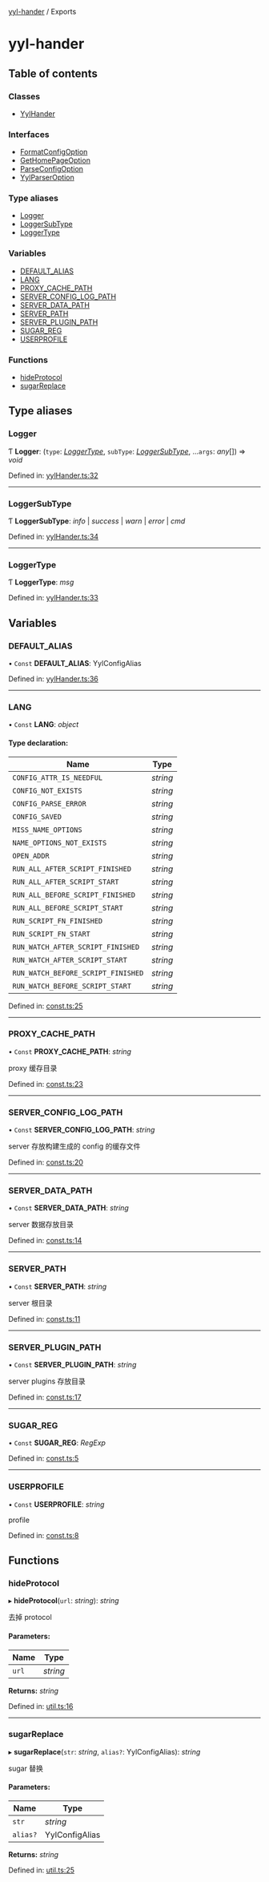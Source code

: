 [yyl-hander](README.md) / Exports

# yyl-hander

## Table of contents

### Classes

- [YylHander](classes/yylhander.md)

### Interfaces

- [FormatConfigOption](interfaces/formatconfigoption.md)
- [GetHomePageOption](interfaces/gethomepageoption.md)
- [ParseConfigOption](interfaces/parseconfigoption.md)
- [YylParserOption](interfaces/yylparseroption.md)

### Type aliases

- [Logger](modules.md#logger)
- [LoggerSubType](modules.md#loggersubtype)
- [LoggerType](modules.md#loggertype)

### Variables

- [DEFAULT\_ALIAS](modules.md#default_alias)
- [LANG](modules.md#lang)
- [PROXY\_CACHE\_PATH](modules.md#proxy_cache_path)
- [SERVER\_CONFIG\_LOG\_PATH](modules.md#server_config_log_path)
- [SERVER\_DATA\_PATH](modules.md#server_data_path)
- [SERVER\_PATH](modules.md#server_path)
- [SERVER\_PLUGIN\_PATH](modules.md#server_plugin_path)
- [SUGAR\_REG](modules.md#sugar_reg)
- [USERPROFILE](modules.md#userprofile)

### Functions

- [hideProtocol](modules.md#hideprotocol)
- [sugarReplace](modules.md#sugarreplace)

## Type aliases

### Logger

Ƭ **Logger**: (`type`: [*LoggerType*](modules.md#loggertype), `subType`: [*LoggerSubType*](modules.md#loggersubtype), ...`args`: *any*[]) => *void*

Defined in: [yylHander.ts:32](https://github.com/jackness1208/yyl-hander/blob/d712c60/src/yylHander.ts#L32)

___

### LoggerSubType

Ƭ **LoggerSubType**: *info* \| *success* \| *warn* \| *error* \| *cmd*

Defined in: [yylHander.ts:34](https://github.com/jackness1208/yyl-hander/blob/d712c60/src/yylHander.ts#L34)

___

### LoggerType

Ƭ **LoggerType**: *msg*

Defined in: [yylHander.ts:33](https://github.com/jackness1208/yyl-hander/blob/d712c60/src/yylHander.ts#L33)

## Variables

### DEFAULT\_ALIAS

• `Const` **DEFAULT\_ALIAS**: YylConfigAlias

Defined in: [yylHander.ts:36](https://github.com/jackness1208/yyl-hander/blob/d712c60/src/yylHander.ts#L36)

___

### LANG

• `Const` **LANG**: *object*

#### Type declaration:

Name | Type |
------ | ------ |
`CONFIG_ATTR_IS_NEEDFUL` | *string* |
`CONFIG_NOT_EXISTS` | *string* |
`CONFIG_PARSE_ERROR` | *string* |
`CONFIG_SAVED` | *string* |
`MISS_NAME_OPTIONS` | *string* |
`NAME_OPTIONS_NOT_EXISTS` | *string* |
`OPEN_ADDR` | *string* |
`RUN_ALL_AFTER_SCRIPT_FINISHED` | *string* |
`RUN_ALL_AFTER_SCRIPT_START` | *string* |
`RUN_ALL_BEFORE_SCRIPT_FINISHED` | *string* |
`RUN_ALL_BEFORE_SCRIPT_START` | *string* |
`RUN_SCRIPT_FN_FINISHED` | *string* |
`RUN_SCRIPT_FN_START` | *string* |
`RUN_WATCH_AFTER_SCRIPT_FINISHED` | *string* |
`RUN_WATCH_AFTER_SCRIPT_START` | *string* |
`RUN_WATCH_BEFORE_SCRIPT_FINISHED` | *string* |
`RUN_WATCH_BEFORE_SCRIPT_START` | *string* |

Defined in: [const.ts:25](https://github.com/jackness1208/yyl-hander/blob/d712c60/src/const.ts#L25)

___

### PROXY\_CACHE\_PATH

• `Const` **PROXY\_CACHE\_PATH**: *string*

proxy 缓存目录

Defined in: [const.ts:23](https://github.com/jackness1208/yyl-hander/blob/d712c60/src/const.ts#L23)

___

### SERVER\_CONFIG\_LOG\_PATH

• `Const` **SERVER\_CONFIG\_LOG\_PATH**: *string*

server 存放构建生成的 config 的缓存文件

Defined in: [const.ts:20](https://github.com/jackness1208/yyl-hander/blob/d712c60/src/const.ts#L20)

___

### SERVER\_DATA\_PATH

• `Const` **SERVER\_DATA\_PATH**: *string*

server 数据存放目录

Defined in: [const.ts:14](https://github.com/jackness1208/yyl-hander/blob/d712c60/src/const.ts#L14)

___

### SERVER\_PATH

• `Const` **SERVER\_PATH**: *string*

server 根目录

Defined in: [const.ts:11](https://github.com/jackness1208/yyl-hander/blob/d712c60/src/const.ts#L11)

___

### SERVER\_PLUGIN\_PATH

• `Const` **SERVER\_PLUGIN\_PATH**: *string*

server plugins 存放目录

Defined in: [const.ts:17](https://github.com/jackness1208/yyl-hander/blob/d712c60/src/const.ts#L17)

___

### SUGAR\_REG

• `Const` **SUGAR\_REG**: *RegExp*

Defined in: [const.ts:5](https://github.com/jackness1208/yyl-hander/blob/d712c60/src/const.ts#L5)

___

### USERPROFILE

• `Const` **USERPROFILE**: *string*

profile

Defined in: [const.ts:8](https://github.com/jackness1208/yyl-hander/blob/d712c60/src/const.ts#L8)

## Functions

### hideProtocol

▸ **hideProtocol**(`url`: *string*): *string*

去掉 protocol

#### Parameters:

Name | Type |
------ | ------ |
`url` | *string* |

**Returns:** *string*

Defined in: [util.ts:16](https://github.com/jackness1208/yyl-hander/blob/d712c60/src/util.ts#L16)

___

### sugarReplace

▸ **sugarReplace**(`str`: *string*, `alias?`: YylConfigAlias): *string*

sugar 替换

#### Parameters:

Name | Type |
------ | ------ |
`str` | *string* |
`alias?` | YylConfigAlias |

**Returns:** *string*

Defined in: [util.ts:25](https://github.com/jackness1208/yyl-hander/blob/d712c60/src/util.ts#L25)
